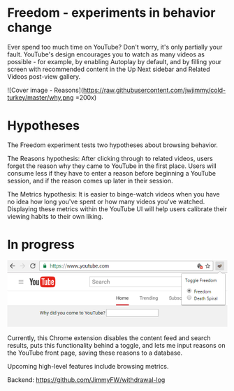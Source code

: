 # Freedom - experiments in behavior change

Ever spend too much time on YouTube? Don't worry, it's only partially your fault. YouTube's design encourages you to watch as many videos as possible - for example, by enabling Autoplay by default, and by filling your screen with recommended content in the Up Next sidebar and Related Videos post-view gallery.

![Cover image - Reasons](https://raw.githubusercontent.com/jwjimmy/cold-turkey/master/why.png =200x)

# Hypotheses

The Freedom experiment tests two hypotheses about browsing behavior.

The Reasons hypothesis: After clicking through to related videos, users forget the reason why they came to YouTube in the first place. Users will consume less if they have to enter a reason before beginning a YouTube session, and if the reason comes up later in their session.

The Metrics hypothesis: It is easier to binge-watch videos when you have no idea how long you've spent or how many videos you've watched. Displaying these metrics within the YouTube UI will help users calibrate their viewing habits to their own liking.

# In progress


![Screenshot](https://raw.githubusercontent.com/JimmyFW/cold-turkey/master/screenv2.png)

Currently, this Chrome extension disables the content feed and search results, puts this functionality behind a toggle, and lets me input reasons on the YouTube front page, saving these reasons to a database.

Upcoming high-level features include browsing metrics.

Backend: https://github.com/JimmyFW/withdrawal-log
